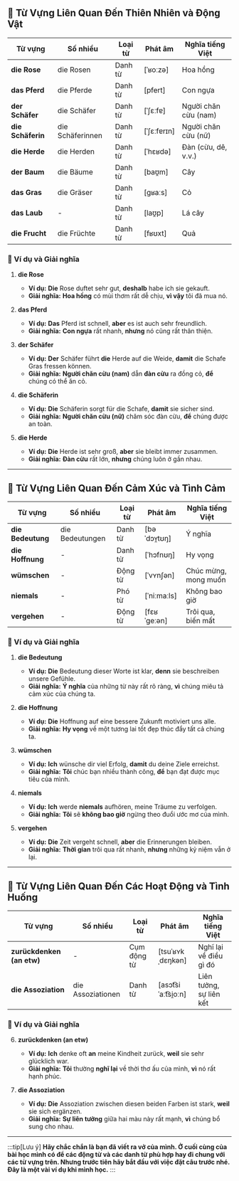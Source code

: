## **🌱 Từ Vựng Liên Quan Đến Thiên Nhiên và Động Vật**

|**Từ vựng**|**Số nhiều**|**Loại từ**|**Phát âm**|**Nghĩa tiếng Việt**|
|---|---|---|---|---|
|**die Rose**|die Rosen|Danh từ|[ˈʁoːzə]|Hoa hồng|
|**das Pferd**|die Pferde|Danh từ|[pfert]|Con ngựa|
|**der Schäfer**|die Schäfer|Danh từ|[ˈʃɛːfɐ]|Người chăn cừu (nam)|
|**die Schäferin**|die Schäferinnen|Danh từ|[ˈʃɛːfɐrɪn]|Người chăn cừu (nữ)|
|**die Herde**|die Herden|Danh từ|[ˈhɛʁdə]|Đàn (cừu, dê, v.v.)|
|**der Baum**|die Bäume|Danh từ|[baʊ̯m]|Cây|
|**das Gras**|die Gräser|Danh từ|[ɡʁaːs]|Cỏ|
|**das Laub**|-|Danh từ|[laʊ̯p]|Lá cây|
|**die Frucht**|die Früchte|Danh từ|[fʁʊxt]|Quả|

### **📌 Ví dụ và Giải nghĩa**

1. **die Rose**
    
    - **Ví dụ:** **Die** Rose duftet sehr gut, **deshalb** habe ich sie gekauft.
    - **Giải nghĩa:** **Hoa hồng** có mùi thơm rất dễ chịu, **vì vậy** tôi đã mua nó.
2. **das Pferd**
    
    - **Ví dụ:** **Das** Pferd ist schnell, **aber** es ist auch sehr freundlich.
    - **Giải nghĩa:** **Con ngựa** rất nhanh, **nhưng** nó cũng rất thân thiện.
3. **der Schäfer**
    
    - **Ví dụ:** **Der** Schäfer führt **die** Herde auf die Weide, **damit** die Schafe Gras fressen können.
    - **Giải nghĩa:** **Người chăn cừu (nam)** dẫn **đàn cừu** ra đồng cỏ, **để** chúng có thể ăn cỏ.
4. **die Schäferin**
    
    - **Ví dụ:** **Die** Schäferin sorgt für die Schafe, **damit** sie sicher sind.
    - **Giải nghĩa:** **Người chăn cừu (nữ)** chăm sóc đàn cừu, **để** chúng được an toàn.
5. **die Herde**
    
    - **Ví dụ:** **Die** Herde ist sehr groß, **aber** sie bleibt immer zusammen.
    - **Giải nghĩa:** **Đàn cừu** rất lớn, **nhưng** chúng luôn ở gần nhau.

---
## **💖 Từ Vựng Liên Quan Đến Cảm Xúc và Tình Cảm**

|**Từ vựng**|**Số nhiều**|**Loại từ**|**Phát âm**|**Nghĩa tiếng Việt**|
|---|---|---|---|---|
|**die Bedeutung**|die Bedeutungen|Danh từ|[bəˈdɔʏ̯tʊŋ]|Ý nghĩa|
|**die Hoffnung**|-|Danh từ|[ˈhɔfnʊŋ]|Hy vọng|
|**wümschen**|-|Động từ|[ˈvʏnʃən]|Chúc mừng, mong muốn|
|**niemals**|-|Phó từ|[ˈniːmaːls]|Không bao giờ|
|**vergehen**|-|Động từ|[fɛʁˈɡeːən]|Trôi qua, biến mất|

### **📌 Ví dụ và Giải nghĩa**

1. **die Bedeutung**
    
    - **Ví dụ:** **Die** Bedeutung dieser Worte ist klar, **denn** sie beschreiben unsere Gefühle.
    - **Giải nghĩa:** **Ý nghĩa** của những từ này rất rõ ràng, **vì** chúng miêu tả cảm xúc của chúng ta.
2. **die Hoffnung**
    
    - **Ví dụ:** **Die** Hoffnung auf eine bessere Zukunft motiviert uns alle.
    - **Giải nghĩa:** **Hy vọng** về một tương lai tốt đẹp thúc đẩy tất cả chúng ta.
3. **wümschen**
    
    - **Ví dụ:** **Ich** wünsche dir viel Erfolg, **damit** du deine Ziele erreichst.
    - **Giải nghĩa:** **Tôi** chúc bạn nhiều thành công, **để** bạn đạt được mục tiêu của mình.
4. **niemals**
    
    - **Ví dụ:** **Ich** werde **niemals** aufhören, meine Träume zu verfolgen.
    - **Giải nghĩa:** **Tôi** sẽ **không bao giờ** ngừng theo đuổi ước mơ của mình.
5. **vergehen**
    
    - **Ví dụ:** **Die** Zeit vergeht schnell, **aber** die Erinnerungen bleiben.
    - **Giải nghĩa:** **Thời gian** trôi qua rất nhanh, **nhưng** những kỷ niệm vẫn ở lại.

---
## **🎯 Từ Vựng Liên Quan Đến Các Hoạt Động và Tình Huống**

|**Từ vựng**|**Số nhiều**|**Loại từ**|**Phát âm**|**Nghĩa tiếng Việt**|
|---|---|---|---|---|
|**zurückdenken (an etw)**|-|Cụm động từ|[tsuˈʁʏkˌdɛŋkən]|Nghĩ lại về điều gì đó|
|**die Assoziation**|die Assoziationen|Danh từ|[asɔt͡siˈaːt͡si̯oːn]|Liên tưởng, sự liên kết|

### **📌 Ví dụ và Giải nghĩa**

6. **zurückdenken (an etw)**
    
    - **Ví dụ:** **Ich** denke oft **an** meine Kindheit zurück, **weil** sie sehr glücklich war.
    - **Giải nghĩa:** **Tôi** thường **nghĩ lại** về thời thơ ấu của mình, **vì** nó rất hạnh phúc.
7. **die Assoziation**
    
    - **Ví dụ:** **Die** Assoziation zwischen diesen beiden Farben ist stark, **weil** sie sich ergänzen.
    - **Giải nghĩa:** **Sự liên tưởng** giữa hai màu này rất mạnh, **vì** chúng bổ sung cho nhau.


---
:::tip[Lưu ý]
**Hãy chắc chắn là bạn đã viết ra vở của mình. Ở cuối cùng của bài học mình có để các động từ và các danh từ phù hợp hay đi chung với các từ vựng trên. Nhưng trước tiên hãy bắt đầu với việc đặt câu trước nhé. Đây là một vài ví dụ khi mình học.**
:::